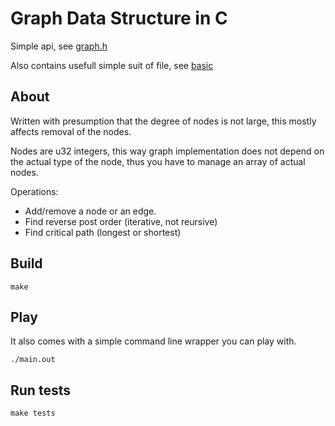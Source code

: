 # Graph Data Structure in C

Simple api, see [graph.h](./src/graph.h)

Also contains usefull simple suit of file, see [basic](./src/basic/)

## About

Written with presumption that the degree of nodes is not large, this mostly affects removal of the nodes.

Nodes are u32 integers, this way graph implementation does not depend on the actual type of the node, thus you have to manage an array of actual nodes.

Operations:

- Add/remove a node or an edge.
- Find reverse post order (iterative, not reursive)
- Find critical path (longest or shortest)

## Build

```shell
make
```

## Play

It also comes with a simple command line wrapper you can play with.

```shell
./main.out
```

## Run tests

```shell
make tests
```

